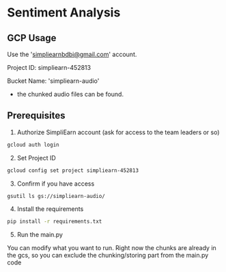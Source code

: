 # Sentiment Analysis

## GCP Usage

Use the '<simpliearnbdbi@gmail.com>' account.

Project ID: simpliearn-452813

Bucket Name: 'simpliearn-audio'

- the chunked audio files can be found.

## Prerequisites

1. Authorize SimpliEarn account (ask for access to the team leaders or so)

```bash
gcloud auth login
```

2. Set Project ID

```bash
gcloud config set project simpliearn-452813
```

3. Confirm if you have access

```bash
gsutil ls gs://simpliearn-audio/
```

4. Install the requirements

```bash
pip install -r requirements.txt
```

5. Run the main.py

You can modify what you want to run. Right now the chunks are already in the gcs, so you can exclude the chunking/storing part from the main.py code

